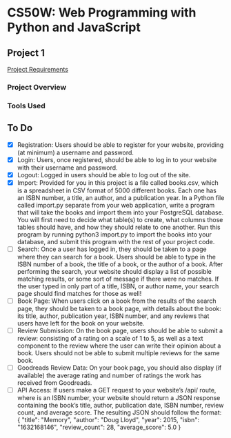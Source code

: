 # CS50W: Web Programming with Python and JavaScript
## Project 1
[Project Requirements](https://docs.cs50.net/web/2020/x/projects/1/project1.html)

### Project Overview


### Tools Used





## To Do

- [x] Registration: Users should be able to register for your website, providing (at minimum) a username and password.
- [x] Login: Users, once registered, should be able to log in to your website with their username and password.
- [x] Logout: Logged in users should be able to log out of the site.
- [x] Import: Provided for you in this project is a file called books.csv, which is a spreadsheet in CSV format of 5000 different books. Each one has an ISBN number, a title, an author, and a publication year. In a Python file called import.py separate from your web application, write a program that will take the books and import them into your PostgreSQL database. You will first need to decide what table(s) to create, what columns those tables should have, and how they should relate to one another. Run this program by running python3 import.py to import the books into your database, and submit this program with the rest of your project code.
- [ ] Search: Once a user has logged in, they should be taken to a page where they can search for a book. Users should be able to type in the ISBN number of a book, the title of a book, or the author of a book. After performing the search, your website should display a list of possible matching results, or some sort of message if there were no matches. If the user typed in only part of a title, ISBN, or author name, your search page should find matches for those as well!
- [ ] Book Page: When users click on a book from the results of the search page, they should be taken to a book page, with details about the book: its title, author, publication year, ISBN number, and any reviews that users have left for the book on your website.
- [ ] Review Submission: On the book page, users should be able to submit a review: consisting of a rating on a scale of 1 to 5, as well as a text component to the review where the user can write their opinion about a book. Users should not be able to submit multiple reviews for the same book.
- [ ] Goodreads Review Data: On your book page, you should also display (if available) the average rating and number of ratings the work has received from Goodreads.
- [ ] API Access: If users make a GET request to your website’s /api/<isbn> route, where <isbn> is an ISBN number, your website should return a JSON response containing the book’s title, author, publication date, ISBN number, review count, and average score. The resulting JSON should follow the format:
        {
          "title": "Memory",
          "author": "Doug Lloyd",
          "year": 2015,
          "isbn": "1632168146",
          "review_count": 28,
          "average_score": 5.0
        }
